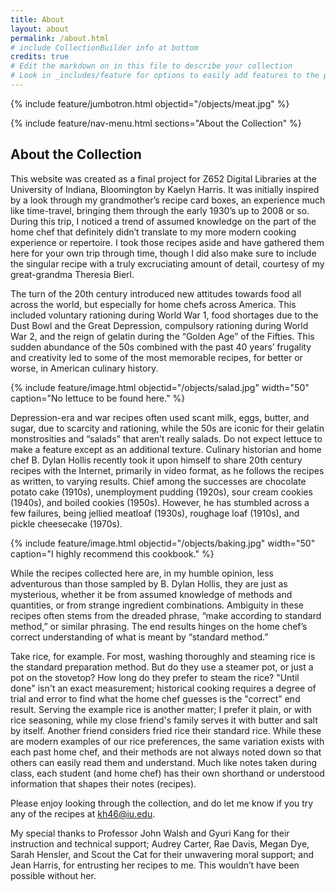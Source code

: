 ```yaml
---
title: About
layout: about
permalink: /about.html
# include CollectionBuilder info at bottom
credits: true
# Edit the markdown on in this file to describe your collection
# Look in _includes/feature for options to easily add features to the page
---
```


{% include feature/jumbotron.html objectid="/objects/meat.jpg" %}

{% include feature/nav-menu.html sections="About the Collection" %}

## About the Collection

This website was created as a final project for Z652 Digital Libraries at the University of Indiana, Bloomington by Kaelyn Harris. It was initially inspired by a look through my grandmother’s recipe card boxes, an experience much like time-travel, bringing them through the early 1930’s up to 2008 or so. During this trip, I noticed a trend of assumed knowledge on the part of the home chef that definitely didn’t translate to my more modern cooking experience or repertoire. I took those recipes aside and have gathered them here for your own trip through time, though I did also make sure to include the singular recipe with a truly excruciating amount of detail, courtesy of my great-grandma Theresia Bierl. 

The turn of the 20th century introduced new attitudes towards food all across the world, but especially for home chefs across America. This included voluntary rationing during World War 1, food shortages due to the Dust Bowl and the Great Depression, compulsory rationing during World War 2, and the reign of gelatin during the “Golden Age” of the Fifties. This sudden abundance of the 50s combined with the past 40 years’ frugality and creativity led to some of the most memorable recipes, for better or worse, in American culinary history.

{% include feature/image.html objectid="/objects/salad.jpg" width="50" caption="No lettuce to be found here." %}

Depression-era and war recipes often used scant milk, eggs, butter, and sugar, due to scarcity and rationing, while the 50s are iconic for their gelatin monstrosities and “salads” that aren’t really salads. Do not expect lettuce to make a feature except as an additional texture. Culinary historian and home chef B. Dylan Hollis recently took it upon himself to share 20th century recipes with the Internet, primarily in video format, as he follows the recipes as written, to varying results. Chief among the successes are chocolate potato cake (1910s), unemployment pudding (1920s), sour cream cookies (1940s), and boiled cookies (1950s). However, he has stumbled across a few failures, being jellied meatloaf (1930s), roughage loaf (1910s), and pickle cheesecake (1970s).

{% include feature/image.html objectid="/objects/baking.jpg" width="50" caption="I highly recommend this cookbook." %}

While the recipes collected here are, in my humble opinion, less adventurous than those sampled by B. Dylan Hollis, they are just as mysterious, whether it be from assumed knowledge of methods and quantities, or from strange ingredient combinations. Ambiguity in these recipes often stems from the dreaded phrase, “make according to standard method,” or similar phrasing. The end results hinges on the home chef’s correct understanding of what is meant by “standard method.” 

Take rice, for example. For most, washing thoroughly and steaming rice is the standard preparation method. But do they use a steamer pot, or just a pot on the stovetop? How long do they prefer to steam the rice? "Until done" isn't an exact measurement; historical cooking requires a degree of trial and error to find what the home chef guesses is the "correct" end result. Serving the example rice is another matter; I prefer it plain, or with rice seasoning, while my close friend's family serves it with butter and salt by itself. Another friend considers fried rice their standard rice. While these are modern examples of our rice preferences, the same variation exists with each past home chef, and their methods are not always noted down so that others can easily read them and understand. Much like notes taken during class, each student (and home chef) has their own shorthand or understood information that shapes their notes (recipes). 

Please enjoy looking through the collection, and do let me know if you try any of the recipes at kh46@iu.edu.

My special thanks to Professor John Walsh and Gyuri Kang for their instruction and technical support; Audrey Carter, Rae Davis, Megan Dye, Sarah Hensler, and Scout the Cat for their unwavering moral support; and Jean Harris, for entrusting her recipes to me. This wouldn’t have been possible without her. 
